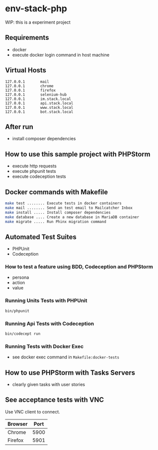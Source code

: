 # env-stack-php

WIP: this is a experiment project

## Requirements
- docker
- execute docker login command in host machine

## Virtual Hosts
```
127.0.0.1		mail
127.0.0.1		chrome
127.0.0.1		firefox
127.0.0.1		selenium-hub
127.0.0.1		im.stack.local
127.0.0.1		api.stack.local
127.0.0.1		www.stack.local
127.0.0.1		bot.stack.local
```

## After run
- install composer dependencies

## How to use this sample project with PHPStorm
- execute http requests
- execute phpunit tests
- execute codeception tests

## Docker commands with Makefile

```bash
make test ........ Execute tests in docker containers
make mail ........ Send an test email to Mailcatcher Inbox
make install ..... Install composer dependencies
make database .... Create a new database in MariaDB container
make migrate ..... Run Phinx migration command
```

## Automated Test Suites
- PHPUnit
- Codeception

### How to test a feature using BDD, Codeception and PHPStorm
- persona
- action
- value

### Running Units Tests with PHPUnit
```bash
bin/phpunit
```

### Running Api Tests with Codeception
```bash
bin/codecept run
```

### Running Tests with Docker Exec
- see docker exec command in `Makefile:docker-tests`

## How to use PHPStorm with Tasks Servers
- clearly given tasks with user stories


## See acceptance tests with VNC

Use VNC client to connect.

Browser | Port
--------|-------
Chrome  | 5900
Firefox | 5901


